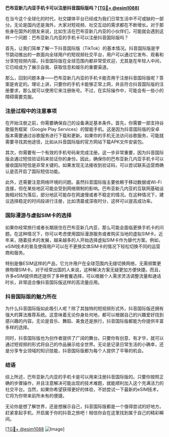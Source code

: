 **巴布亚新几内亚手机卡可以注册抖音国际版吗？[[TG💪+ @esim1088](https://t.me/s/esim1088)]**

在当今这个全球化的时代，社交媒体平台已经成为我们日常生活中不可或缺的一部分。无论是国内还是海外，大家对短视频、社交互动的需求都在不断增长。对于那些身在国外的朋友来说，比如生活在巴布亚新几内亚的小伙伴们，可能就会遇到这样一个问题：巴布亚新几内亚的手机卡可以注册抖音国际版吗？

首先，让我们简单了解一下抖音国际版（TikTok）的基本情况。抖音国际版是字节跳动推出的一款面向全球用户的短视频社交平台，用户可以通过它发布、观看和分享短视频内容。抖音国际版在全球范围内都非常受欢迎，尤其是在年轻人中间，它已经成为了展示自我、获取信息和娱乐的重要渠道。

那么，回到问题本身——巴布亚新几内亚的手机卡能否用于注册抖音国际版呢？答案是肯定的。理论上讲，只要你的手机卡能够正常上网，并且符合抖音国际版的注册要求，那么就可以使用它来注册账号。不过，在实际操作中，可能会有一些小的障碍需要克服。

### 注册过程中的注意事项

在开始注册之前，你需要确保自己的设备满足基本条件。首先，你需要一部支持谷歌服务框架（Google Play Services）的智能手机。这是因为抖音国际版的安卓版本需要通过谷歌服务进行下载和更新。如果你的手机无法访问谷歌服务，可能就需要寻找其他途径，比如从抖音国际版的官方网站下载APK文件安装包。

其次，你需要有一个有效的手机号码来完成注册。这一步非常重要，因为抖音国际版会通过短信验证码来验证你的身份。因此，确保你的巴布亚新几内亚手机卡可以接收国际短信是非常关键的。如果发现无法接收到验证码，可以尝试联系运营商确认是否开启了国际短信功能。

此外，还需要注意网络环境的问题。虽然抖音国际版主要依赖于移动数据或Wi-Fi连接，但在某些地区可能会受到网络限制的影响。巴布亚新几内亚的互联网基础设施相对较为落后，部分地区可能存在网速慢或者不稳定的情况。在这种情况下，建议选择稳定的时间段进行注册，比如清晨或深夜时分，这样可以提高成功率。

### 国际漫游与虚拟SIM卡的选择

如果你经常旅行或者长期居住在巴布亚新几内亚，那么可能会面临更换手机卡的问题。在这种情况下，你可以考虑使用国际漫游服务或者购买当地的虚拟SIM卡。近年来，随着技术的发展，越来越多的人开始选择虚拟SIM卡作为替代方案。例如，eSIM技术的普及使得用户可以在不更换实体SIM卡的情况下轻松切换不同的运营商和服务。

特别是像ESIM这样的产品，它允许用户在全球范围内无缝切换网络，无需频繁更换物理SIM卡。对于经常出国的人来说，这种解决方案无疑更加方便快捷。而且，许多eSIM提供商还提供了多种套餐选择，可以根据个人需求灵活调整流量和通话时长，非常适合像抖音国际版这样的高流量应用。

### 抖音国际版的魅力所在

为什么抖音国际版如此吸引人呢？除了其独特的短视频形式外，抖音国际版还拥有强大的算法推荐系统。这意味着无论你身处何地，都可以根据自己的兴趣爱好找到感兴趣的内容。无论是音乐、舞蹈、美食还是旅行，抖音国际版都能为你提供丰富多样的选择。

同时，抖音国际版也为创作者提供了广阔的舞台。只要你有创意、有才华，就可以通过短视频的形式将自己的作品展示给全世界。无论是记录日常生活的小确幸，还是分享专业领域的知识技能，抖音国际版都为每个人提供了平等的机会。

### 结语

综上所述，巴布亚新几内亚的手机卡是可以用来注册抖音国际版的。只要你按照正确的步骤操作，并且注意解决可能出现的技术难题，就能顺利加入这个充满活力的社交平台。当然，如果你希望获得更好的体验，不妨尝试一下最新的eSIM技术，它将为你带来前所未有的便捷。

无论你是想了解世界，还是想展示自己，抖音国际版都是一个值得尝试的好地方。赶紧拿起手机，开启属于你的抖音之旅吧！相信你会在这里找到属于自己的精彩瞬间。

[[TG💪+ @esim1088](https://t.me/s/esim1088) ![Image](https://i.postimg.cc/4NQfJmqS/Snipaste-2025-05-13-00-14-12.png)]